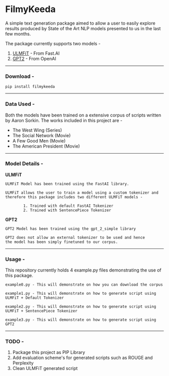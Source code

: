 # FilmyKeeda

A simple text generation package aimed to allow a user to easily explore results produced by State of the Art NLP models presented to us in the last few months.

The package currently supports two models -
1. [ULMFiT](http://nlp.fast.ai/classification/2018/05/15/introducting-ulmfit.html) - From Fast.AI
2. [GPT2](https://openai.com/blog/better-language-models/) - From OpenAI

---
### Download -

```pip install filmykeeda```

---
### Data Used -

Both the models have been trained on a extensive corpus of scripts written by Aaron Sorkin. The works included in this project are -
- The West Wing (Series)
- The Social Network (Movie)
- A Few Good Men (Movie)
- The American President (Movie)

---
### Model Details -

**ULMFiT**

```
ULMFiT Model has been trained using the FastAI library.

ULMFiT allows the user to train a model using a custom tokenizer and 
therefore this package includes two different ULMFiT models -

        1. Trained with default FastAI Tokenizer
        2. Trained with SentencePiece Tokenizer
```

**GPT2**

```
GPT2 Model has been trained using the gpt_2_simple library

GPT2 does not allow an external tokenizer to be used and hence
the model has been simply finetuned to our corpus.
```
---
### Usage -

This repository currently holds 4 example.py files demonstrating the use of this package.

```
example0.py - This will demonstrate on how you can download the corpus

example1.py - This will demonstrate on how to generate script using ULMFiT + Default Tokenizer

example2.py - This will demonstrate on how to generate script using ULMFiT + SentencePiece Tokenizer

example3.py - This will demonstrate on how to generate script using GPT2
```
---
### TODO -

1. Package this project as PIP Library
2. Add evaluation scheme's for generated scripts such as ROUGE and Perplexity
3. Clean ULMFiT generated script
